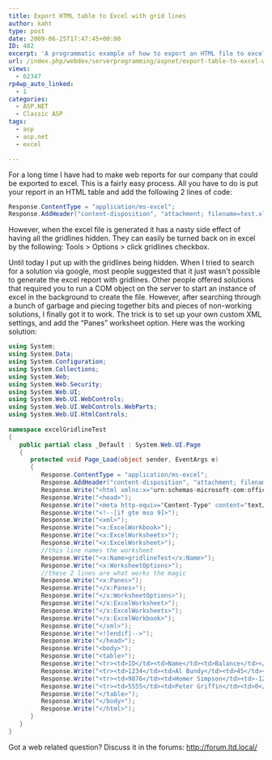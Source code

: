 ```yaml
---
title: Export HTML table to Excel with grid lines
author: kaht
type: post
date: 2009-06-25T17:47:45+00:00
ID: 482
excerpt: 'A programmatic example of how to export an HTML file to excel while keeping grid lines visible.  This solution does not require the use of a COM object.'
url: /index.php/webdev/serverprogramming/aspnet/export-table-to-excel-with-grid-lines/
views:
  - 62347
rp4wp_auto_linked:
  - 1
categories:
  - ASP.NET
  - Classic ASP
tags:
  - asp
  - asp.net
  - excel

---
```

For a long time I have had to make web reports for our company that could be exported to excel. This is a fairly easy process. All you have to do is put your report in an HTML table and add the following 2 lines of code:

```csharp
Response.ContentType = "application/ms-excel";
Response.AddHeader("content-disposition", "attachment; filename=test.xls");
```

However, when the excel file is generated it has a nasty side effect of having all the gridlines hidden. They can easily be turned back on in excel by the following: Tools > Options > click gridlines checkbox.

Until today I put up with the gridlines being hidden. When I tried to search for a solution via google, most people suggested that it just wasn't possible to generate the excel report with gridlines. Other people offered solutions that required you to run a COM object on the server to start an instance of excel in the background to create the file. However, after searching through a bunch of garbage and piecing together bits and pieces of non-working solutions, I finally got it to work. The trick is to set up your own custom XML settings, and add the “Panes” worksheet option. Here was the working solution:

```csharp
using System;
using System.Data;
using System.Configuration;
using System.Collections;
using System.Web;
using System.Web.Security;
using System.Web.UI;
using System.Web.UI.WebControls;
using System.Web.UI.WebControls.WebParts;
using System.Web.UI.HtmlControls;
 
namespace excelGridlineTest
{
   public partial class _Default : System.Web.UI.Page
   {
      protected void Page_Load(object sender, EventArgs e)
      {
         Response.ContentType = "application/ms-excel";
         Response.AddHeader("content-disposition", "attachment; filename=test.xls");
         Response.Write("<html xmlns:x="urn:schemas-microsoft-com:office:excel">");
         Response.Write("<head>");
         Response.Write("<meta http-equiv="Content-Type" content="text/html;charset=windows-1252">");
         Response.Write("<!--[if gte mso 9]>");
         Response.Write("<xml>");
         Response.Write("<x:ExcelWorkbook>");
         Response.Write("<x:ExcelWorksheets>");
         Response.Write("<x:ExcelWorksheet>");
         //this line names the worksheet
         Response.Write("<x:Name>gridlineTest</x:Name>");
         Response.Write("<x:WorksheetOptions>");
         //these 2 lines are what works the magic
         Response.Write("<x:Panes>");
         Response.Write("</x:Panes>");
         Response.Write("</x:WorksheetOptions>");
         Response.Write("</x:ExcelWorksheet>");
         Response.Write("</x:ExcelWorksheets>");
         Response.Write("</x:ExcelWorkbook>");
         Response.Write("</xml>");
         Response.Write("<![endif]-->");
         Response.Write("</head>");
         Response.Write("<body>");
         Response.Write("<table>");
         Response.Write("<tr><td>ID</td><td>Name</td><td>Balance</td></tr>");
         Response.Write("<tr><td>1234</td><td>Al Bundy</td><td>45</td></tr>");
         Response.Write("<tr><td>9876</td><td>Homer Simpson</td><td>-129</td></tr>");
         Response.Write("<tr><td>5555</td><td>Peter Griffin</td><td>0</td></tr>");
         Response.Write("</table>");
         Response.Write("</body>");
         Response.Write("</html>");
      }
   }
}
```

Got a web related question? Discuss it in the forums: http://forum.ltd.local/